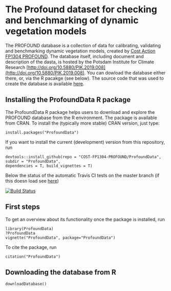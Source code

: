 # The Profound dataset for checking and benchmarking of dynamic vegetation models

The PROFOUND database is a collection of data for calibrating, validating and benchmarking dynamic vegetation models, created by [Cost Action FP1304 PROFOUND](https://twitter.com/FP1304Profound). The database itself, including document and description of the dasta, is hosted by the Potsdam Institute for Climate Research [http://doi.org/10.5880/PIK.2019.008](http://doi.org/10.5880/PIK.2019.008). You can dowload the database either there, or, via the R pacakge (see below). The source code that was used to create the database is available [here](https://github.com/COST-FP1304-PROFOUND/ProfoundData/tree/master/PROFOUND%20database).   

## Installing the ProfoundData R package

The ProfoundData R package helps users to download and explore the PROFOUND database from the R environment. The package is available from CRAN. To install the (typically more stable) CRAN version, just type:

```{r}
install.packages("ProfoundData")
```

If you want to install the current (development) version from this repository, run

```{r}
devtools::install_github(repo = "COST-FP1304-PROFOUND/ProfoundData", 
subdir = "ProfoundData", 
dependencies = T, build_vignettes = T)
```
Below the status of the automatic Travis CI tests on the master branch (if this doesn load see [here](https://travis-ci.org/COST-FP1304-PROFOUND/ProfoundData))

[![Build Status](https://travis-ci.org/COST-FP1304-PROFOUND/ProfoundData.svg?branch=master)](https://travis-ci.org/COST-FP1304-PROFOUND/ProfoundData)


## First steps

To get an overview about its functionality once the package is installed, run

```{r}
library(ProfoundData)
?ProfoundData
vignette("ProfoundData", package="ProfoundData")
```
To cite the package, run 

```{r}
citation("ProfoundData")
```

## Downloading the database from R

```{r}
downloadDatabase()
```

